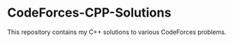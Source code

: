 # CodeForces-CPP-Solutions
This repository contains my C++ solutions to various CodeForces problems.
